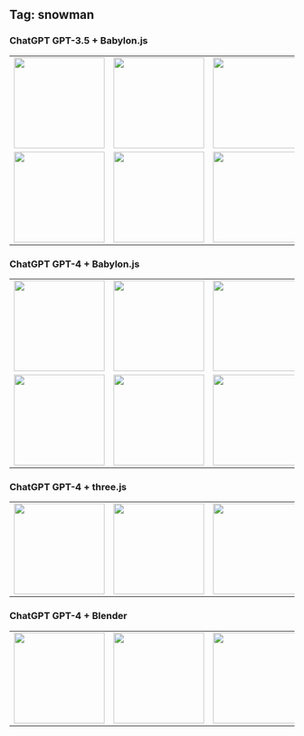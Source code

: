 ## Tag: snowman

### ChatGPT GPT-3.5 + Babylon.js

<table>
<tr>
<td><a href="https://cx20.github.io/ai-3d-test/openai/chatgpt-3.5/babylonjs/snowman/history/01/html/index.html" title="[Babylon.js][ChatGPT][GPT-3.5] Snowman No.1" ><img src="https://cx20.github.io/ai-3d-test/openai/chatgpt-3.5/babylonjs/snowman/history/01/screenshot/screenshot.jpg" width="160" height="160"></a></td>
<td><a href="https://cx20.github.io/ai-3d-test/openai/chatgpt-3.5/babylonjs/snowman/history/02/html/index.html" title="[Babylon.js][ChatGPT][GPT-3.5] Snowman No.2" ><img src="https://cx20.github.io/ai-3d-test/openai/chatgpt-3.5/babylonjs/snowman/history/02/screenshot/screenshot.jpg" width="160" height="160"></a></td>
<td><a href="https://cx20.github.io/ai-3d-test/openai/chatgpt-3.5/babylonjs/snowman/history/03/html/index.html" title="[Babylon.js][ChatGPT][GPT-3.5] Snowman No.3" ><img src="https://cx20.github.io/ai-3d-test/openai/chatgpt-3.5/babylonjs/snowman/history/03/screenshot/screenshot.jpg" width="160" height="160"></a></td>
<td><a href="https://cx20.github.io/ai-3d-test/openai/chatgpt-3.5/babylonjs/snowman/history/04/html/index.html" title="[Babylon.js][ChatGPT][GPT-3.5] Snowman No.4" ><img src="https://cx20.github.io/ai-3d-test/openai/chatgpt-3.5/babylonjs/snowman/history/04/screenshot/screenshot.jpg" width="160" height="160"></a></td>
<td><a href="https://cx20.github.io/ai-3d-test/openai/chatgpt-3.5/babylonjs/snowman/history/05/html/index.html" title="[Babylon.js][ChatGPT][GPT-3.5] Snowman No.5" ><img src="https://cx20.github.io/ai-3d-test/openai/chatgpt-3.5/babylonjs/snowman/history/05/screenshot/screenshot.jpg" width="160" height="160"></a></td>
</tr>
<tr>
<td><a href="https://cx20.github.io/ai-3d-test/openai/chatgpt-3.5/babylonjs/snowman/history/06/html/index.html" title="[Babylon.js][ChatGPT][GPT-3.5] Snowman No.6" ><img src="https://cx20.github.io/ai-3d-test/openai/chatgpt-3.5/babylonjs/snowman/history/06/screenshot/screenshot.jpg" width="160" height="160"></a></td>
<td><a href="https://cx20.github.io/ai-3d-test/openai/chatgpt-3.5/babylonjs/snowman/history/07/html/index.html" title="[Babylon.js][ChatGPT][GPT-3.5] Snowman No.7" ><img src="https://cx20.github.io/ai-3d-test/openai/chatgpt-3.5/babylonjs/snowman/history/07/screenshot/screenshot.jpg" width="160" height="160"></a></td>
<td><a href="https://cx20.github.io/ai-3d-test/openai/chatgpt-3.5/babylonjs/snowman/history/08/html/index.html" title="[Babylon.js][ChatGPT][GPT-3.5] Snowman No.8" ><img src="https://cx20.github.io/ai-3d-test/openai/chatgpt-3.5/babylonjs/snowman/history/08/screenshot/screenshot.jpg" width="160" height="160"></a></td>
<td><a href="https://cx20.github.io/ai-3d-test/openai/chatgpt-3.5/babylonjs/snowman/history/09/html/index.html" title="[Babylon.js][ChatGPT][GPT-3.5] Snowman No.9" ><img src="https://cx20.github.io/ai-3d-test/openai/chatgpt-3.5/babylonjs/snowman/history/09/screenshot/screenshot.jpg" width="160" height="160"></a></td>
<td><a href="https://cx20.github.io/ai-3d-test/openai/chatgpt-3.5/babylonjs/snowman/history/10/html/index.html" title="[Babylon.js][ChatGPT][GPT-3.5] Snowman No.10"><img src="https://cx20.github.io/ai-3d-test/openai/chatgpt-3.5/babylonjs/snowman/history/10/screenshot/screenshot.jpg" width="160" height="160"></a></td>
</tr>
</table>

### ChatGPT GPT-4 + Babylon.js

<table>
<tr>
<td><a href="https://cx20.github.io/ai-3d-test/openai/chatgpt-4/babylonjs/snowman/history/01/html/index.html" title="[Babylon.js][ChatGPT][GPT-4] Snowman No.1" ><img src="https://cx20.github.io/ai-3d-test/openai/chatgpt-4/babylonjs/snowman/history/01/screenshot/screenshot.jpg" width="160" height="160"></a></td>
<td><a href="https://cx20.github.io/ai-3d-test/openai/chatgpt-4/babylonjs/snowman/history/02/html/index.html" title="[Babylon.js][ChatGPT][GPT-4] Snowman No.2" ><img src="https://cx20.github.io/ai-3d-test/openai/chatgpt-4/babylonjs/snowman/history/02/screenshot/screenshot.jpg" width="160" height="160"></a></td>
<td><a href="https://cx20.github.io/ai-3d-test/openai/chatgpt-4/babylonjs/snowman/history/03/html/index.html" title="[Babylon.js][ChatGPT][GPT-4] Snowman No.3" ><img src="https://cx20.github.io/ai-3d-test/openai/chatgpt-4/babylonjs/snowman/history/03/screenshot/screenshot.jpg" width="160" height="160"></a></td>
<td><a href="https://cx20.github.io/ai-3d-test/openai/chatgpt-4/babylonjs/snowman/history/04/html/index.html" title="[Babylon.js][ChatGPT][GPT-4] Snowman No.4" ><img src="https://cx20.github.io/ai-3d-test/openai/chatgpt-4/babylonjs/snowman/history/04/screenshot/screenshot.jpg" width="160" height="160"></a></td>
<td><a href="https://cx20.github.io/ai-3d-test/openai/chatgpt-4/babylonjs/snowman/history/05/html/index.html" title="[Babylon.js][ChatGPT][GPT-4] Snowman No.5" ><img src="https://cx20.github.io/ai-3d-test/openai/chatgpt-4/babylonjs/snowman/history/05/screenshot/screenshot.jpg" width="160" height="160"></a></td>
</tr>
<tr>
<td><a href="https://cx20.github.io/ai-3d-test/openai/chatgpt-4/babylonjs/snowman/history/06/html/index.html" title="[Babylon.js][ChatGPT][GPT-4] Snowman No.6" ><img src="https://cx20.github.io/ai-3d-test/openai/chatgpt-4/babylonjs/snowman/history/06/screenshot/screenshot.jpg" width="160" height="160"></a></td>
<td><a href="https://cx20.github.io/ai-3d-test/openai/chatgpt-4/babylonjs/snowman/history/07/html/index.html" title="[Babylon.js][ChatGPT][GPT-4] Snowman No.7" ><img src="https://cx20.github.io/ai-3d-test/openai/chatgpt-4/babylonjs/snowman/history/07/screenshot/screenshot.jpg" width="160" height="160"></a></td>
<td><a href="https://cx20.github.io/ai-3d-test/openai/chatgpt-4/babylonjs/snowman/history/08/html/index.html" title="[Babylon.js][ChatGPT][GPT-4] Snowman No.8" ><img src="https://cx20.github.io/ai-3d-test/openai/chatgpt-4/babylonjs/snowman/history/08/screenshot/screenshot.jpg" width="160" height="160"></a></td>
<td><a href="https://cx20.github.io/ai-3d-test/openai/chatgpt-4/babylonjs/snowman/history/09/html/index.html" title="[Babylon.js][ChatGPT][GPT-4] Snowman No.9" ><img src="https://cx20.github.io/ai-3d-test/openai/chatgpt-4/babylonjs/snowman/history/09/screenshot/screenshot.jpg" width="160" height="160"></a></td>
<td><a href="https://cx20.github.io/ai-3d-test/openai/chatgpt-4/babylonjs/snowman/history/10/html/index.html" title="[Babylon.js][ChatGPT][GPT-4] Snowman No.10"><img src="https://cx20.github.io/ai-3d-test/openai/chatgpt-4/babylonjs/snowman/history/10/screenshot/screenshot.jpg" width="160" height="160"></a></td>
</tr>
</table>

### ChatGPT GPT-4 + three.js

<table>
<tr>
<td><a href="https://cx20.github.io/ai-3d-test/openai/chatgpt-4/threejs/snowman/history/01/html/index.html" title="[three.js][ChatGPT][GPT-4] Snowman No.1" ><img src="https://cx20.github.io/ai-3d-test/openai/chatgpt-4/threejs/snowman/history/01/screenshot/screenshot.jpg" width="160" height="160"></a></td>
<td><a href="https://cx20.github.io/ai-3d-test/openai/chatgpt-4/threejs/snowman/history/02/html/index.html" title="[three.js][ChatGPT][GPT-4] Snowman No.2" ><img src="https://cx20.github.io/ai-3d-test/openai/chatgpt-4/threejs/snowman/history/02/screenshot/screenshot.jpg" width="160" height="160"></a></td>
<td><a href="https://cx20.github.io/ai-3d-test/openai/chatgpt-4/threejs/snowman/history/03/html/index.html" title="[three.js][ChatGPT][GPT-4] Snowman No.3" ><img src="https://cx20.github.io/ai-3d-test/openai/chatgpt-4/threejs/snowman/history/03/screenshot/screenshot.jpg" width="160" height="160"></a></td>
<td><a href="https://cx20.github.io/ai-3d-test/openai/chatgpt-4/threejs/snowman/history/04/html/index.html" title="[three.js][ChatGPT][GPT-4] Snowman No.4" ><img src="https://cx20.github.io/ai-3d-test/openai/chatgpt-4/threejs/snowman/history/04/screenshot/screenshot.jpg" width="160" height="160"></a></td>
<td><a href="https://cx20.github.io/ai-3d-test/openai/chatgpt-4/threejs/snowman/history/05/html/index.html" title="[three.js][ChatGPT][GPT-4] Snowman No.5" ><img src="https://cx20.github.io/ai-3d-test/openai/chatgpt-4/threejs/snowman/history/05/screenshot/screenshot.jpg" width="160" height="160"></a></td>
</tr>
</table>

### ChatGPT GPT-4 + Blender

<table>
<tr>
<td><a href="https://github.com/cx20/ai-3d-test/tree/main/openai/chatgpt-4/blender/snowman/history/01/src/create_model.py" title="[Blender][ChatGPT][GPT-4] Snowman No.1" ><img src="https://cx20.github.io/ai-3d-test/openai/chatgpt-4/blender/snowman/history/01/screenshot/screenshot.jpg" width="160" height="160"></a></td>
<td><a href="https://github.com/cx20/ai-3d-test/tree/main/openai/chatgpt-4/blender/snowman/history/02/src/create_model.py" title="[Blender][ChatGPT][GPT-4] Snowman No.2" ><img src="https://cx20.github.io/ai-3d-test/openai/chatgpt-4/blender/snowman/history/02/screenshot/screenshot.jpg" width="160" height="160"></a></td>
<td><a href="https://github.com/cx20/ai-3d-test/tree/main/openai/chatgpt-4/blender/snowman/history/03/src/create_model.py" title="[Blender][ChatGPT][GPT-4] Snowman No.3" ><img src="https://cx20.github.io/ai-3d-test/openai/chatgpt-4/blender/snowman/history/03/screenshot/screenshot.jpg" width="160" height="160"></a></td>
<td><a href="https://github.com/cx20/ai-3d-test/tree/main/openai/chatgpt-4/blender/snowman/history/04/src/create_model.py" title="[Blender][ChatGPT][GPT-4] Snowman No.4" ><img src="https://cx20.github.io/ai-3d-test/openai/chatgpt-4/blender/snowman/history/04/screenshot/screenshot.jpg" width="160" height="160"></a></td>
<td><a href="https://github.com/cx20/ai-3d-test/tree/main/openai/chatgpt-4/blender/snowman/history/05/src/create_model.py" title="[Blender][ChatGPT][GPT-4] Snowman No.5" ><img src="https://cx20.github.io/ai-3d-test/openai/chatgpt-4/blender/snowman/history/05/screenshot/screenshot.jpg" width="160" height="160"></a></td>
</tr>
</table>
